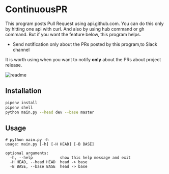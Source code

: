 ContinuousPR
===

This program posts Pull Request using api.github.com.
You can do this only by hitting one api with curl. And also by using hub command or gh command.
But if you want the feature below, this program helps.

- Send notification only about the PRs posted by this program,to Slack channel

It is worth using when you want to notify **only** about the PRs about project release.

![readme](https://user-images.githubusercontent.com/28250432/106868735-7e3e0c80-6712-11eb-89d6-f7d492a3978e.png)

## Installation

```bash
pipenv install
pipenv shell
python main.py --head dev --base master
```

## Usage

```plaintext
# python main.py -h
usage: main.py [-h] [-H HEAD] [-B BASE]

optional arguments:
  -h, --help            show this help message and exit
  -H HEAD, --head HEAD  head -> base
  -B BASE, --base BASE  head -> base
```
